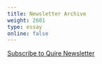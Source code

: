 ```yaml
---
title: Newsletter Archive
weight: 2601
type: essay
online: false
---
```


<script type="text/javascript" src="https://newsletters.getty.edu/t/t/p/hulye/0/1/0/0/0/"></script>

<div class="action-button">

[Subscribe to Quire Newsletter](https://newsletters.getty.edu/h/t/DDE7B9372AAF01E4)

</div>
